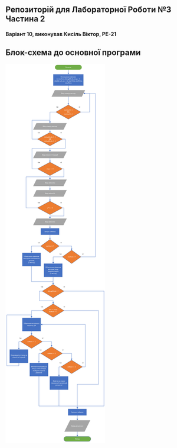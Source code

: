 ## Репозиторій для Лабораторної Роботи №3 Частина 2
#### Варіант 10, виконував Кисіль Віктор, РЕ-21

## Блок-схема до основної програми

![Alt text](/mainBlock.png?raw=true "Optional Title")
